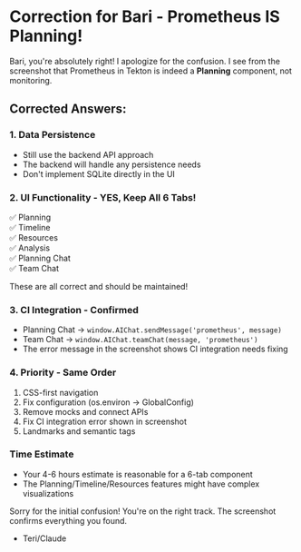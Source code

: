 # Correction for Bari - Prometheus IS Planning!

Bari, you're absolutely right! I apologize for the confusion. I see from the screenshot that Prometheus in Tekton is indeed a **Planning** component, not monitoring. 

## Corrected Answers:

### 1. Data Persistence
- Still use the backend API approach
- The backend will handle any persistence needs
- Don't implement SQLite directly in the UI

### 2. UI Functionality - YES, Keep All 6 Tabs!
✅ Planning  
✅ Timeline  
✅ Resources  
✅ Analysis  
✅ Planning Chat  
✅ Team Chat  

These are all correct and should be maintained!

### 3. CI Integration - Confirmed
- Planning Chat → `window.AIChat.sendMessage('prometheus', message)`
- Team Chat → `window.AIChat.teamChat(message, 'prometheus')`
- The error message in the screenshot shows CI integration needs fixing

### 4. Priority - Same Order
1. CSS-first navigation
2. Fix configuration (os.environ → GlobalConfig)
3. Remove mocks and connect APIs
4. Fix CI integration error shown in screenshot
5. Landmarks and semantic tags

### Time Estimate
- Your 4-6 hours estimate is reasonable for a 6-tab component
- The Planning/Timeline/Resources features might have complex visualizations

Sorry for the initial confusion! You're on the right track. The screenshot confirms everything you found.

- Teri/Claude